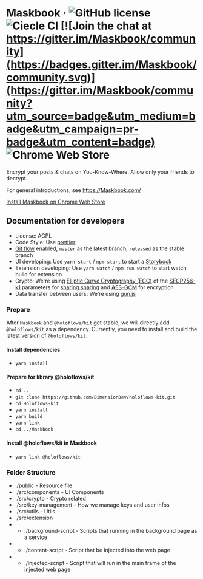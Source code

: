 # Maskbook &middot; ![GitHub license](https://img.shields.io/badge/license-AGPL-blue.svg?style=flat-square) ![Ciecle CI](https://img.shields.io/circleci/project/github/DimensionDev/Maskbook.svg?style=flat-square&logo=circleci) [![Join the chat at https://gitter.im/Maskbook/community](https://badges.gitter.im/Maskbook/community.svg)](https://gitter.im/Maskbook/community?utm_source=badge&utm_medium=badge&utm_campaign=pr-badge&utm_content=badge) ![Chrome Web Store](https://img.shields.io/chrome-web-store/v/jkoeaghipilijlahjplgbfiocjhldnap.svg?logo=Maskbook&logoColor=%231c68f3&style=flat-square)

Encrypt your posts & chats on You-Know-Where. Allow only your friends to decrypt.

For general introductions, see https://Maskbook.com/

[Install Maskbook on Chrome Web Store](https://chrome.google.com/webstore/detail/maskbook/jkoeaghipilijlahjplgbfiocjhldnap/)

## Documentation for developers

-   License: AGPL
-   Code Style: Use [prettier](https://github.com/prettier/prettier)
-   [Git flow](https://github.com/nvie/gitflow) enabled, `master` as the latest branch, `released` as the stable branch
-   UI developing: Use `yarn start` / `npm start` to start a [Storybook](https://storybook.js.org/)
-   Extension developing: Use `yarn watch` / `npm run watch` to start watch build for extension
-   Crypto: We're using [Elliptic Curve Cryptography (ECC)](https://en.wikipedia.org/wiki/ECC) of the [SECP256-k1](https://en.bitcoin.it/wiki/Secp256k1) parameters for [sharing sharing](https://en.wikipedia.org/wiki/Elliptic-curve_Diffie–Hellman) and [AES-GCM](https://en.wikipedia.org/wiki/Galois/Counter_Mode) for encryption
-   Data transfer between users: We're using [gun.js](https://gun.eco)

### Prepare

After `Maskbook` and `@holoflows/kit` get stable, we will directly add `@holoflows/kit` as a dependency. Currently, you need to install and build the latest version of `@holoflows/kit`.

#### Install dependencies

-   `yarn install`

#### Prepare for library @holoflows/kit

-   `cd ..`
-   `git clone https://github.com/DimensionDev/holoflows-kit.git`
-   `cd Holoflows-kit`
-   `yarn install`
-   `yarn build`
-   `yarn link`
-   `cd ../Maskbook`

#### Install @holoflows/kit in Maskbook

-   `yarn link @holoflows/kit`

### Folder Structure

-   ./public - Resource file
-   ./src/components - UI Components
-   ./src/crypto - Crypto related
-   ./src/key-management - How we manage keys and user infos
-   ./src/utils - Utils
-   ./src/extension
-   -   ./background-script - Scripts that running in the background page as a service
-   -   ./content-script - Script that be injected into the web page
-   -   ./injected-script - Script that will run in the main frame of the injected web page
